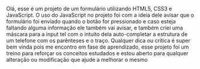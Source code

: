 Olá, esse é um projeto de um formulário utilizando HTML5, CSS3 e JavaScript. O uso do JavaScript no projeto foi com a ideia dele avisar que o formulário foi enviado quando o botão for pressionado e caso esteja faltando alguma informação ele também vai avisar, e também criei uma máscara para a input tel com o intuito dela auto-completar a estrutura de um telefone com os parênteses e o traço.
Qualquer dica ou crítica é super bem vinda pois me encontro em fase de aprendizado, esse projeto foi um treino
para reforçar os conceitos estudados e estou aberto para qualquer alteração ou modificação que ajude a melhorar o mesmo
